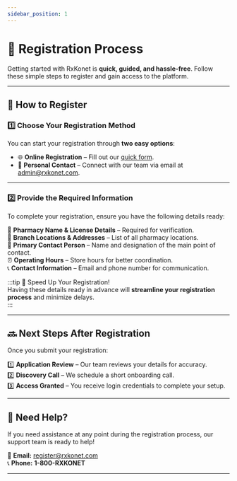 ```yaml
---
sidebar_position: 1
---
```


# 📝 Registration Process

Getting started with RxKonet is **quick, guided, and hassle-free**. Follow these simple steps to register and gain access to the platform.

---

## 🔹 How to Register

### 1️⃣ **Choose Your Registration Method**

You can start your registration through **two easy options**:

- 🌐 **Online Registration** – Fill out our [quick form](https://rxkonet.com/contacts).
- 👥 **Personal Contact** – Connect with our team via email at [admin@rxkonet.com](mailto:admin@rxkonet.com).

---

### 2️⃣ **Provide the Required Information**

To complete your registration, ensure you have the following details ready:

🏪 **Pharmacy Name & License Details** – Required for verification.  
📍 **Branch Locations & Addresses** – List of all pharmacy locations.  
👤 **Primary Contact Person** – Name and designation of the main point of contact.  
⏰ **Operating Hours** – Store hours for better coordination.  
📞 **Contact Information** – Email and phone number for communication.

:::tip 🚀 Speed Up Your Registration!  
Having these details ready in advance will **streamline your registration process** and minimize delays.  
:::

---

## 🔜 Next Steps After Registration

Once you submit your registration:

1️⃣ **Application Review** – Our team reviews your details for accuracy.  
2️⃣ **Discovery Call** – We schedule a short onboarding call.  
3️⃣ **Access Granted** – You receive login credentials to complete your setup.

---

## 💬 Need Help?

If you need assistance at any point during the registration process, our support team is ready to help!

📧 **Email:** [register@rxkonet.com](mailto:register@rxkonet.com)  
📞 **Phone:** **1-800-RXKONET**

---
